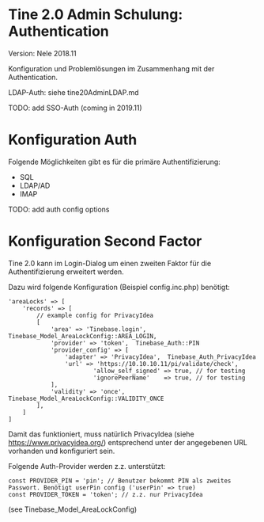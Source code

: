 Tine 2.0 Admin Schulung: Authentication
=================

Version: Nele 2018.11

Konfiguration und Problemlösungen im Zusammenhang mit der Authentication.

LDAP-Auth: siehe tine20AdminLDAP.md

TODO: add SSO-Auth (coming in 2019.11)

# Konfiguration Auth

Folgende Möglichkeiten gibt es für die primäre Authentifizierung:

* SQL
* LDAP/AD
* IMAP

TODO: add auth config options

# Konfiguration Second Factor

Tine 2.0 kann im Login-Dialog um einen zweiten Faktor für die Authentifizierung erweitert werden.

Dazu wird folgende Konfiguration (Beispiel config.inc.php) benötigt:

    'areaLocks' => [
        'records' => [
            // example config for PrivacyIdea
            [
                'area' => 'Tinebase.login', Tinebase_Model_AreaLockConfig::AREA_LOGIN,
                'provider' => 'token',  Tinebase_Auth::PIN
                'provider_config' => [
                    'adapter' => 'PrivacyIdea',  Tinebase_Auth_PrivacyIdea
                    'url' => 'https://10.10.10.11/pi/validate/check',
                            'allow_self_signed' => true, // for testing
                            'ignorePeerName'    => true, // for testing
                ],
                'validity' => 'once',  Tinebase_Model_AreaLockConfig::VALIDITY_ONCE
            ],
        ]
    ]

Damit das funktioniert, muss natürlich PrivacyIdea (siehe https://www.privacyidea.org/)
 entsprechend unter der angegebenen URL vorhanden und konfiguriert sein.

Folgende Auth-Provider werden z.z. unterstützt:

    const PROVIDER_PIN = 'pin'; // Benutzer bekommt PIN als zweites Passwort. Benötigt userPin config ('userPin' => true)
    const PROVIDER_TOKEN = 'token'; // z.z. nur PrivacyIdea

(see Tinebase_Model_AreaLockConfig)
